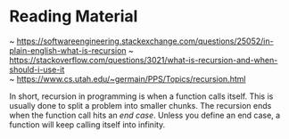 # Reading Material

~ https://softwareengineering.stackexchange.com/questions/25052/in-plain-english-what-is-recursion
~ https://stackoverflow.com/questions/3021/what-is-recursion-and-when-should-i-use-it  
~ https://www.cs.utah.edu/~germain/PPS/Topics/recursion.html  

In short, recursion in programming is when a function calls itself. This is usually done to split a problem into smaller chunks. The recursion ends when the function call hits an _end case_. Unless you define an end case, a function will keep calling itself into infinity.
